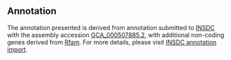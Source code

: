 

Annotation
----------

The annotation presented is derived from annotation submitted to
[INSDC](http://www.insdc.org) with the assembly accession
[GCA\_000507885.2](http://www.ebi.ac.uk/ena/data/view/GCA_000507885.2),
with additional non-coding genes derived from
[Rfam](http://rfam.xfam.org/). For more details, please visit [INSDC
annotation
import](http://ensemblgenomes.org/info/data/insdc_annotation).
